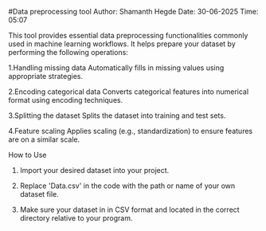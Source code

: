 #Data preprocessing tool
Author: Shamanth Hegde
Date: 30-06-2025
Time: 05:07

This tool provides essential data preprocessing functionalities commonly used in machine learning workflows.
It helps prepare your dataset by performing the following operations:

1.Handling missing data
  Automatically fills in missing values using appropriate strategies.

2.Encoding categorical data
  Converts categorical features into numerical format using encoding techniques.

3.Splitting the dataset
  Splits the dataset into training and test sets.

4.Feature scaling
  Applies scaling (e.g., standardization) to ensure features are on a similar scale.

How to Use
1. Import your desired dataset into your project.

2. Replace 'Data.csv' in the code with the path or name of your own dataset file.

3. Make sure your dataset in in CSV format and located in the correct directory relative to your program.
